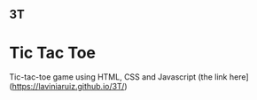 ## 3T
# Tic Tac Toe
Tic-tac-toe game using HTML, CSS and Javascript
(the link here] (https://laviniaruiz.github.io/3T/)
